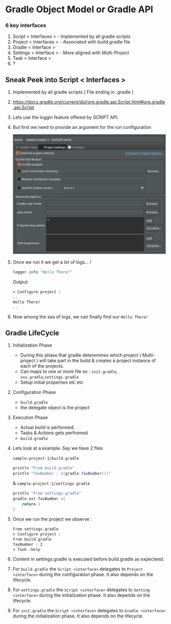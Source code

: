 # Gradle Object Model or Gradle API

### 6 key interfaces

1. Script < Interfaces >  - Implemented by all gradle scripts
2. Project < Interfaces > - Associated with build.gradle file
3. Gradle < Interface >
4. Settings < Interface > - More aligned with Multi-Project
5. Task < Interface >
6. ?

## Sneak Peek into Script < Interfaces >

1. Implemented by all gradle scripts ( File ending in .gradle )
2. https://docs.gradle.org/current/dsl/org.gradle.api.Script.html#org.gradle.api.Script

3. Lets use the loggin feature offered by SCRIPT API.
4. But first we need to provide an argument for the run configuration

    ![plot](Images/Image5_Gradle.png)

5. Once we run it we get a lot of logs... !

    ```groovy
    logger.info "Hello There!"
    ```
    Output:

    ```
    > Configure project :
    ..
    Hello There!
    ..
    ```
6. Now among the sea of logs, we can finally find our `Hello There!`



## Gradle LifeCycle

1. Initialization Phase
    - During this phase that gradle deteremines which project ( Multi-project ) will take part in the build & creates a project instance of each of the projects.
   - Can maps to one or more file ex : `init.gradle`, `xxx.gradle`,`settings.gradle`
   - Setup initial properties etc etc
2. Configuration Phase 
    - `build.gradle` 
    - the delegate object is the project
3. Execution Phase
    - Actual build is performed. 
    - Tasks & Actions gets perfromed
    - `build.gradle`  


4. Lets look at a example. Say we have 2 files
    
    `sample-project-1/build.gradle`

    ```groovy
    println "From build.gradle"
    println "favNumber : ${gradle.favNumber()}"
    ```
    & `sample-project-1/settings.gradle`

    ```groovy
    println "From settings.gradle"
    gradle.ext.favNumber ={
        return 2
    }
    ```
 
5. Once we run the project we observe : 

    ```
    From settings.gradle
    > Configure project :
    From build.gradle
    favNumber : 2
    > Task :help
    ```
6. Content in settings.gradle is executed before build.gradle as expecteed.

7. For `build.gradle` the `Script <interface>` delegates to `Project <interface>` during the configuration phase. It also depends on the lifecycle.

8. For `settings.gradle` the `Script <interface>` delegates to `Setting <interface>` during the initialization phase. It also depends on the lifecycle.

9. For `init.gradle` the `Script <interface>` delegates to `Gradle <interface>` during the initialization phase. It also depends on the lifecycle. 